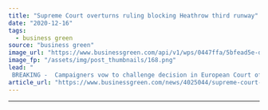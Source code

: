 ```yaml
---
title: "Supreme Court overturns ruling blocking Heathrow third runway"
date: "2020-12-16"
tags: 
  - business green
source: "business green"
image_url: "https://www.businessgreen.com/api/v1/wps/0447ffa/5bfead5e-d5bd-41ed-a487-b36d78c4010f/4/supreme-court-185x114.png"
image_fp: "/assets/img/post_thumbnails/168.png"
lead: "
 BREAKING -  Campaigners vow to challenge decision in European Court of Human Rights, arguing the Supreme Court has 'betrayed' the public by ruling Ministers did not have to consider the Paris Agreement when approving the controversial project ..."
article_url: "https://www.businessgreen.com/news/4025044/supreme-court-overturns-ruling-blocking-heathrow-runway"
---
```


---
